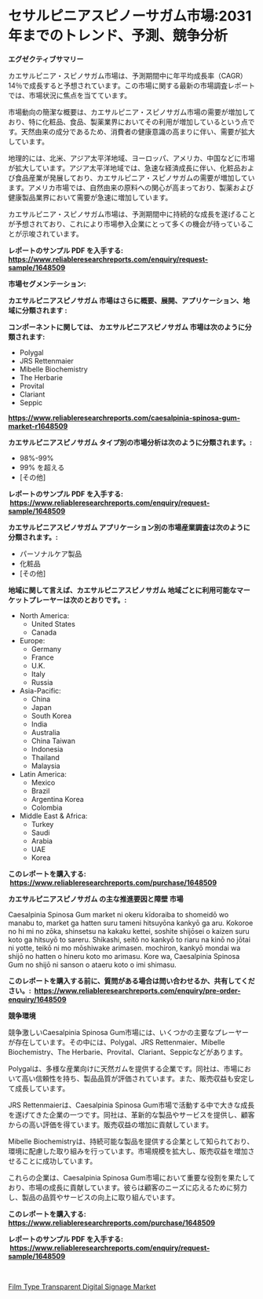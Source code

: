 <p><h1>セサルピニアスピノーサガム市場:2031年までのトレンド、予測、競争分析</h1></p><p><strong>エグゼクティブサマリー</strong></p>
<p><p>カエサルピニア・スピノサガム市場は、予測期間中に年平均成長率（CAGR）14％で成長すると予想されています。この市場に関する最新の市場調査レポートでは、市場状況に焦点を当てています。</p><p>市場動向の簡潔な概要は、カエサルピニア・スピノサガム市場の需要が増加しており、特に化粧品、食品、製薬業界においてその利用が増加しているという点です。天然由来の成分であるため、消費者の健康意識の高まりに伴い、需要が拡大しています。</p><p>地理的には、北米、アジア太平洋地域、ヨーロッパ、アメリカ、中国などに市場が拡大しています。アジア太平洋地域では、急速な経済成長に伴い、化粧品および食品産業が発展しており、カエサルピニア・スピノサガムの需要が増加しています。アメリカ市場では、自然由来の原料への関心が高まっており、製薬および健康製品業界において需要が急速に増加しています。</p><p>カエサルピニア・スピノサガム市場は、予測期間中に持続的な成長を遂げることが予想されており、これにより市場参入企業にとって多くの機会が待っていることが示唆されています。</p></p>
<p><strong>レポートのサンプル PDF を入手する: <a href="https://www.reliableresearchreports.com/enquiry/request-sample/1648509">https://www.reliableresearchreports.com/enquiry/request-sample/1648509</a></strong></p>
<p><strong>市場セグメンテーション:</strong></p>
<p><strong> カエサルピニアスピノサガム 市場はさらに概要、展開、アプリケーション、地域に分類されます :</strong></p>
<p><strong>コンポーネントに関しては、 カエサルピニアスピノサガム 市場は次のように分類されます: &nbsp;</strong></p>
<p><ul><li>Polygal</li><li>JRS Rettenmaier</li><li>Mibelle Biochemistry</li><li>The Herbarie</li><li>Provital</li><li>Clariant</li><li>Seppic</li></ul></p>
<p><strong><a href="https://www.reliableresearchreports.com/caesalpinia-spinosa-gum-market-r1648509">https://www.reliableresearchreports.com/caesalpinia-spinosa-gum-market-r1648509</a></strong></p>
<p><strong> カエサルピニアスピノサガム タイプ別の市場分析は次のように分類されます。:</strong></p>
<p><ul><li>98%-99%</li><li>99% を超える</li><li>[その他]</li></ul></p>
<p><strong>レポートのサンプル PDF を入手する: &nbsp;<a href="https://www.reliableresearchreports.com/enquiry/request-sample/1648509">https://www.reliableresearchreports.com/enquiry/request-sample/1648509</a></strong></p>
<p><strong> カエサルピニアスピノサガム アプリケーション別の市場産業調査は次のように分類されます。:</strong></p>
<p><ul><li>パーソナルケア製品</li><li>化粧品</li><li>[その他]</li></ul></p>
<p><strong>地域に関して言えば、カエサルピニアスピノサガム 地域ごとに利用可能なマーケットプレーヤーは次のとおりです。:</strong></p>
<p><ul>
    <li>
        North America:
        <ul>
            <li>United States</li>
            <li>Canada</li>
        </ul>
    </li>
    <li>
        Europe:
        <ul>
            <li>Germany</li>
            <li>France</li>
            <li>U.K.</li>
            <li>Italy</li>
            <li>Russia</li>
        </ul>
    </li>
    <li>
        Asia-Pacific:
        <ul>
            <li>China</li>
            <li>Japan</li>
            <li>South Korea</li>
            <li>India</li>
            <li>Australia</li>
            <li>China Taiwan</li>
            <li>Indonesia</li>
            <li>Thailand</li>
            <li>Malaysia</li>
        </ul>
    </li>
    <li>
        Latin America:
        <ul>
            <li>Mexico</li>
            <li>Brazil</li>
            <li>Argentina Korea</li>
            <li>Colombia</li>
        </ul>
    </li>
    <li>
        Middle East & Africa:
        <ul>
            <li>Turkey</li>
            <li>Saudi</li>
            <li>Arabia</li>
            <li>UAE</li>
            <li>Korea</li>
        </ul>
    </li>
    </ul></p>
<p><strong>このレポートを購入する: &nbsp;<a href="https://www.reliableresearchreports.com/purchase/1648509">https://www.reliableresearchreports.com/purchase/1648509</a></strong></p>
<p><strong>カエサルピニアスピノサガム の主な推進要因と障壁 市場</strong></p>
<p><p>Caesalpinia Spinosa Gum market ni okeru kīdoraiba to shomeidō wo manabu to, market ga hatten suru tameni hitsuyōna kankyō ga aru. Kokoroe no hi mi no zōka, shinsetsu na kakaku kettei, soshite shijōsei o kaizen suru koto ga hitsuyō to sareru. Shikashi, seitō no kankyō to riaru na kinō no jōtai ni yotte, teikō ni mo mōshiwake arimasen. mochiron, kankyō mondai wa shijō no hatten o hineru koto mo arimasu. Kore wa, Caesalpinia Spinosa Gum no shijō ni sanson o ataeru koto o imi shimasu.</p></p>
<p><strong>このレポートを購入する前に、質問がある場合は問い合わせるか、共有してください。:&nbsp; <a href="https://www.reliableresearchreports.com/enquiry/pre-order-enquiry/1648509">https://www.reliableresearchreports.com/enquiry/pre-order-enquiry/1648509</a></strong></p>
<p><strong>競争環境</strong></p>
<p><p>競争激しいCaesalpinia Spinosa Gum市場には、いくつかの主要なプレーヤーが存在しています。その中には、Polygal、JRS Rettenmaier、Mibelle Biochemistry、The Herbarie、Provital、Clariant、Seppicなどがあります。</p><p>Polygalは、多様な産業向けに天然ガムを提供する企業です。同社は、市場において高い信頼性を持ち、製品品質が評価されています。また、販売収益も安定して成長しています。</p><p>JRS Rettenmaierは、Caesalpinia Spinosa Gum市場で活動する中で大きな成長を遂げてきた企業の一つです。同社は、革新的な製品やサービスを提供し、顧客からの高い評価を得ています。販売収益の増加に貢献しています。</p><p>Mibelle Biochemistryは、持続可能な製品を提供する企業として知られており、環境に配慮した取り組みを行っています。市場規模を拡大し、販売収益を増加させることに成功しています。</p><p>これらの企業は、Caesalpinia Spinosa Gum市場において重要な役割を果たしており、市場の成長に貢献しています。彼らは顧客のニーズに応えるために努力し、製品の品質やサービスの向上に取り組んでいます。</p></p>
<p><strong>このレポートを購入する: &nbsp; <a href="https://www.reliableresearchreports.com/purchase/1648509">https://www.reliableresearchreports.com/purchase/1648509</a></strong></p>
<p><strong>レポートのサンプル PDF を入手する: &nbsp;<a href="https://www.reliableresearchreports.com/enquiry/request-sample/1648509">https://www.reliableresearchreports.com/enquiry/request-sample/1648509</a></strong><strong></strong></p>
<p>&nbsp;</p>
<p><p><a href="https://shimmer-gardenia-37a.notion.site/Film-Type-Transparent-Digital-Signage-Market-Focuses-on-Market-Share-Size-and-Projected-Forecast-Ti-596e517eeb5649dcb214027b9e1abb46">Film Type Transparent Digital Signage Market</a></p></p>